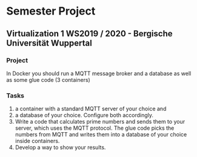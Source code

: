 # Semester Project
## Virtualization 1 WS2019 / 2020 - Bergische Universität Wuppertal

### Project 
In Docker you should run a MQTT message broker and a database as well as some glue code (3 containers)

### Tasks
1. a container with a standard MQTT server of your choice and
2. a database of your choice. Configure both accordingly.
3. Write a code that calculates prime numbers and sends them to your server, which uses the
MQTT protocol. The glue code picks the numbers from MQTT and writes them into a
database of your choice inside containers.
4. Develop a way to show your results.
